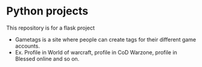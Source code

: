 # Python projects

This repository is for a flask project

- Gametags is a site where people can create tags for their different game accounts.
- Ex. Profile in World of warcraft, profile in CoD Warzone, profile in Blessed online and so on. 
